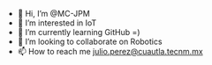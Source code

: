 - 👋 Hi, I’m @MC-JPM
- 👀 I’m interested in IoT
- 🌱 I’m currently learning GitHub =)
- 💞️ I’m looking to collaborate on Robotics
- 📫 How to reach me julio.perez@cuautla.tecnm.mx

<!---
MC-JPM/MC-JPM is a ✨ special ✨ repository because its `README.md` (this file) appears on your GitHub profile.
You can click the Preview link to take a look at your changes.
--->
